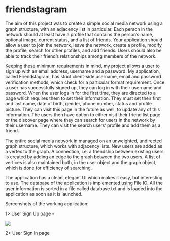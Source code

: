 # friendstagram

The aim of this project was to create a simple social media network using a graph structure, with an adjacency list in particular. Each person in the network should at least have a profile that contains the person’s name, optional image, current status, and a list of friends. Your application should allow a user to join the network, leave the network, create a profile, modify the profile, search for other profiles, and add friends. Users should also be able to track their friend’s relationships among members of the network. 

Keeping these minimum requirements in mind, my project allows a user to sign up with an email address, username and a password.  My application, called Friendstagram, has strict client-side username, email and password verification methods, which check for a particular format requirement. Once a user has successfully signed up, they can log in with their username and password. When the user logs in for the first time, they are directed to a page which requires them to set their information. They must set their first and last name, date of birth, gender, phone number, status and profile picture. They can visit this page in the future as well, to update any of this information. The users then have option to either visit their friend list page or the discover page where they can search for users in the network by their username. They can visit the search users’ profile and add them as a friend. 

The entire social media network in managed on an unweighted, undirected graph structure, which works with adjacency lists. New users are added as a vertex to the graph. A connection, i.e. a friendship between existing users is created by adding an edge to the graph between the two users. A list of vertices is also maintained both, in the user object and the graph object, which is done for efficiency of searching. 

The application has a clean, elegant UI which makes it easy, but interesting to use. The database of the application is implemented using File IO. All the user information is sorted in a file called database.txt and is loaded into the application as soon as it is launched.


Screenshots of the working application:

1>	User Sign Up page - 




![](Picture1.png)











2>	User Sign In page 
